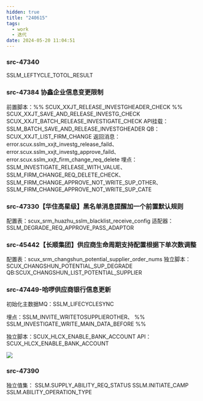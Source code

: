 ```yaml
---
hidden: true
title: "240615"
tags:
  - work
  - 迭代
date: 2024-05-20 11:04:51
---
```




### src-47340

SSLM_LEFTYCLE_TOTOL_RESULT


### src-47384 协鑫企业信息变更限制

前置脚本：%% SCUX_XXJT_RELEASE_INVESTGHEADER_CHECK %%
SCUX_XXJT_SAVE_AND_RELEASE_INVESTG_CHECK
SCUX_XXJT_BATCH_RELEASE_INVESTIGATE_CHECK
API挂载：SSLM_BATCH_SAVE_AND_RELEASE_INVESTGHEADER
QB：SCUX_XXJT_LIST_FIRM_CHANGE
返回消息：error.scux.sslm_xxjt_investg_release_faild、error.scux.sslm_xxjt_investg_approve_faild、
error.scux.sslm_xxjt_firm_change_req_delete
埋点：SSLM_INVESTIGATE_RELEASE_WITH_VALUE、SSLM_FIRM_CHANGE_REQ_DELETE_CHECK、
SSLM_FIRM_CHANGE_APPROVE_NOT_WRITE_SUP_OTHER、
SSLM_FIRM_CHANGE_APPROVE_NOT_WRITE_SUP_CATE


### src-47330【华住高星级】黑名单消息提醒加一个前置默认规则

配置表：scux_srm_huazhu_sslm_blacklist_receive_config
适配器：SSLM_DEGRADE_REQ_APPROVE_PASS_ADAPTOR


### src-45442【长顺集团】供应商生命周期支持配置根据下单次数调整

配置表：scux_srm_changshun_potential_supplier_order_nums
独立脚本：SCUX_CHANGSHUN_POTENTIAL_SUP_DEGRADE
QB:SCUX_CHANGSHUN_LIST_POTENTIAL_SUPPLIER

### src-47449-哈啰供应商银行信息更新

初始化主数据MQ：SSLM_LIFECYCLESYNC

埋点：SSLM_INVITE_WRITETOSUPPLIEROTHER、
%% SSLM_INVESTIGATE_WRITE_MAIN_DATA_BEFORE %%

独立脚本：SCUX_HLCX_ENABLE_BANK_ACCOUNT
API：SCUX_HLCX_ENABLE_BANK_ACCOUNT





![](https://s3.bmp.ovh/imgs/2024/05/24/91455d063fe61878.png)



### src-47390

独立值集：
	SSLM.SUPPLY_ABILITY_REQ_STATUS
	SSLM.INITIATE_CAMP
	SSLM.ABILITY_OPERATION_TYPE
